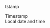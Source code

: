<span style='color:var(--vscode-symbolIcon-methodForeground);'>tstamp</span>  

Timestamp  
Local date and time
